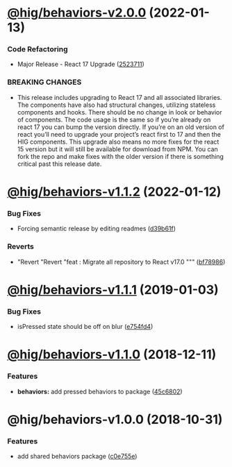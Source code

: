 # [@hig/behaviors-v2.0.0](https://github.com/Autodesk/hig/compare/@hig/behaviors@1.1.2...@hig/behaviors@2.0.0) (2022-01-13)


### Code Refactoring

* Major Release - React 17 Upgrade ([2523711](https://github.com/Autodesk/hig/commit/2523711))


### BREAKING CHANGES

* This release includes upgrading to React 17 and all associated libraries. The components have also had structural changes, utilizing stateless components and hooks. There should be no change in look or behavior of components. The code usage is the same so if you’re already on react 17 you can bump the version directly. If you’re on an old version of react you’ll need to upgrade your project’s react first to 17 and then the HIG components. This upgrade also means no more fixes for the react 15 version but it will still be available for download from NPM. You can fork the repo and make fixes with the older version if there is something critical past this release date.

# [@hig/behaviors-v1.1.2](https://github.com/Autodesk/hig/compare/@hig/behaviors@1.1.1...@hig/behaviors@1.1.2) (2022-01-12)


### Bug Fixes

* Forcing semantic release by editing readmes ([d39b61f](https://github.com/Autodesk/hig/commit/d39b61f))


### Reverts

* "Revert "Revert "feat : Migrate all repository to React v17.0 """ ([bf78986](https://github.com/Autodesk/hig/commit/bf78986))

# [@hig/behaviors-v1.1.1](https://github.com/Autodesk/hig/compare/@hig/behaviors@1.1.0...@hig/behaviors@1.1.1) (2019-01-03)


### Bug Fixes

* isPressed state should be off on blur ([e754fd4](https://github.com/Autodesk/hig/commit/e754fd4))

# [@hig/behaviors-v1.1.0](https://github.com/Autodesk/hig/compare/@hig/behaviors@1.0.0...@hig/behaviors@1.1.0) (2018-12-11)


### Features

* **behaviors:** add pressed behaviors to package ([45c6802](https://github.com/Autodesk/hig/commit/45c6802))

# @hig/behaviors-v1.0.0 (2018-10-31)


### Features

* add shared behaviors package ([c0e755e](https://github.com/Autodesk/hig/commit/c0e755e))

